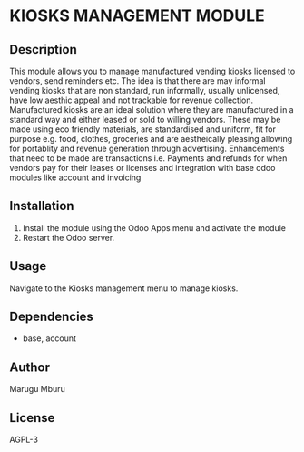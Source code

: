 # KIOSKS MANAGEMENT MODULE

## Description
This module allows you to manage manufactured vending kiosks licensed to vendors, send reminders etc. The idea is that there are may informal vending kiosks that are non standard,  run informally, usually unlicensed, have low aesthic appeal and not trackable for revenue collection. Manufactured kiosks are an ideal solution where they are manufactured in a standard way and either leased or sold to willing vendors. These may be made using eco friendly materials, are standardised and uniform, fit for purpose e.g. food, clothes, groceries and are aestheically pleasing allowing for portablity and revenue generation through advertising. Enhancements that need to be made are transactions i.e. 
Payments and refunds for when vendors pay for their leases or licenses and integration with base odoo modules like account and invoicing

## Installation
1. Install the module using the Odoo Apps menu and activate the module
2. Restart the Odoo server.

## Usage
Navigate to the Kiosks management menu to manage kiosks.

## Dependencies
- base, account

## Author
Marugu Mburu

## License
AGPL-3